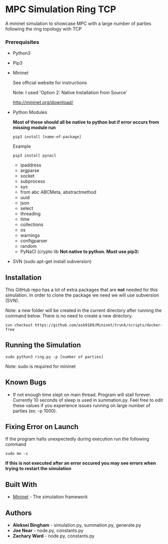 # MPC Simulation Ring TCP

A mininet simulation to showcase MPC with a large number of parties following the ring topology with TCP


### Prerequisites

* Python3

* Pip3

* Mininet

	See official website for instructions

	Note: I used 'Option 2: Native Installation from Source'

	http://mininet.org/download/

* Python Modules

	**Most of these should all be native to python but if error occurs from missing module run**

	```
	pip3 install [name-of-package]
	```

	Example

	```
	pip3 install pynacl
	```

	* ipaddress
	* argparse
	* socket
	* subprocess
	* sys
	* from abc ABCMeta, abstractmethod
	* uuid
	* json
	* select
	* threading
	* time
	* collections
	* os
	* warnings
	* configparser
	* random
	* PyNaCl (crypto lib **Not native to python. Must use pip3**)

* SVN (sudo apt-get install subversion)

## Installation

This GitHub repo has a lot of extra packages that are **not** needed for this simulation.
In order to clone the package we need we will use subversion (SVN).

Note: a new folder will be created in the current directory
after running the command below. There is no need to create a new directory.

```
svn checkout https://github.com/asb9189/Mininet/trunk/scripts/docker-free
```

## Running the Simulation

```
sudo python3 ring.py -p [number of parties]
```

Note: sudo is required for mininet

## Known Bugs

* If not enough time slept on main thread. Program will stall forever. Currently 10 seconds of sleep is used in summation.py. Feel free to edit these values if you experience issues running on large number of parties (ex: -p 1000).


## Fixing Error on Launch

If the program halts unexpectedly during execution run the following command

```
sudo mn -c
```
**If this is not executed after an error occured you may see errors when trying to restart the simulation**


## Built With

* [Mininet](http://www.mininet.org) - The simulation framework

## Authors

* **Aleksei Bingham** - simulation.py, summation.py, generate.py
* **Joe Near** - node.py, constants.py
* **Zachary Ward** - node.py, constants.py
